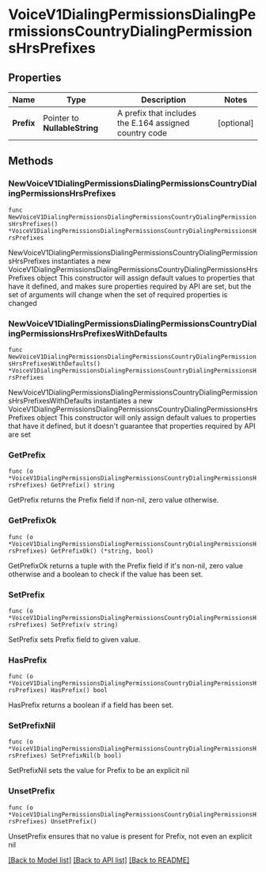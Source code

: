 # VoiceV1DialingPermissionsDialingPermissionsCountryDialingPermissionsHrsPrefixes

## Properties

Name | Type | Description | Notes
------------ | ------------- | ------------- | -------------
**Prefix** | Pointer to **NullableString** | A prefix that includes the E.164 assigned country code | [optional] 

## Methods

### NewVoiceV1DialingPermissionsDialingPermissionsCountryDialingPermissionsHrsPrefixes

`func NewVoiceV1DialingPermissionsDialingPermissionsCountryDialingPermissionsHrsPrefixes() *VoiceV1DialingPermissionsDialingPermissionsCountryDialingPermissionsHrsPrefixes`

NewVoiceV1DialingPermissionsDialingPermissionsCountryDialingPermissionsHrsPrefixes instantiates a new VoiceV1DialingPermissionsDialingPermissionsCountryDialingPermissionsHrsPrefixes object
This constructor will assign default values to properties that have it defined,
and makes sure properties required by API are set, but the set of arguments
will change when the set of required properties is changed

### NewVoiceV1DialingPermissionsDialingPermissionsCountryDialingPermissionsHrsPrefixesWithDefaults

`func NewVoiceV1DialingPermissionsDialingPermissionsCountryDialingPermissionsHrsPrefixesWithDefaults() *VoiceV1DialingPermissionsDialingPermissionsCountryDialingPermissionsHrsPrefixes`

NewVoiceV1DialingPermissionsDialingPermissionsCountryDialingPermissionsHrsPrefixesWithDefaults instantiates a new VoiceV1DialingPermissionsDialingPermissionsCountryDialingPermissionsHrsPrefixes object
This constructor will only assign default values to properties that have it defined,
but it doesn't guarantee that properties required by API are set

### GetPrefix

`func (o *VoiceV1DialingPermissionsDialingPermissionsCountryDialingPermissionsHrsPrefixes) GetPrefix() string`

GetPrefix returns the Prefix field if non-nil, zero value otherwise.

### GetPrefixOk

`func (o *VoiceV1DialingPermissionsDialingPermissionsCountryDialingPermissionsHrsPrefixes) GetPrefixOk() (*string, bool)`

GetPrefixOk returns a tuple with the Prefix field if it's non-nil, zero value otherwise
and a boolean to check if the value has been set.

### SetPrefix

`func (o *VoiceV1DialingPermissionsDialingPermissionsCountryDialingPermissionsHrsPrefixes) SetPrefix(v string)`

SetPrefix sets Prefix field to given value.

### HasPrefix

`func (o *VoiceV1DialingPermissionsDialingPermissionsCountryDialingPermissionsHrsPrefixes) HasPrefix() bool`

HasPrefix returns a boolean if a field has been set.

### SetPrefixNil

`func (o *VoiceV1DialingPermissionsDialingPermissionsCountryDialingPermissionsHrsPrefixes) SetPrefixNil(b bool)`

 SetPrefixNil sets the value for Prefix to be an explicit nil

### UnsetPrefix
`func (o *VoiceV1DialingPermissionsDialingPermissionsCountryDialingPermissionsHrsPrefixes) UnsetPrefix()`

UnsetPrefix ensures that no value is present for Prefix, not even an explicit nil

[[Back to Model list]](../README.md#documentation-for-models) [[Back to API list]](../README.md#documentation-for-api-endpoints) [[Back to README]](../README.md)


